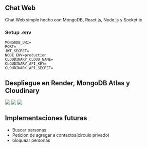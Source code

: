 ## Chat Web

Chat Web simple hecho con MongoDB, React.js, Node.js y Socket.io

### Setup .env
```
MONGODB_URI=
PORT=
JWT_SECRET=
NODE_ENV=production
CLOUDINARY_CLOUD_NAME=
CLOUDINARY_API_KEY=
CLOUDINARY_API_SECRET=
```
## Despliegue en Render, MongoDB Atlas y Cloudinary
![](https://drive.google.com/uc?export=view&id=1Y5unk2k6gZJxHPHt_yUWFg2lBKNwGBLW)
![](https://drive.google.com/uc?export=view&id=1l1VM3exYZ6TqGy04FT2abqOf40iZtmHS)
![](https://drive.google.com/uc?export=view&id=1Isx-0_l1XS9TFPM-IE9Qf6C7t0vWHlVP)

## Implementaciones futuras
- Buscar personas
- Peticion de agregar a contactos(circulo privado)
- bloquear personas